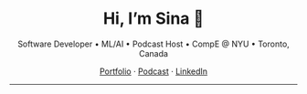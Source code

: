 <h1 align="center">Hi, I’m Sina 👋</h1>
<p align="center">
  Software Developer • ML/AI • Podcast Host • CompE @ NYU • Toronto, Canada
</p>

<p align="center">
  <a href="https://sina-izi.github.io">Portfolio</a> ·
  <a href="https://www.youtube.com/@UndoSend">Podcast</a> ·
  <a href="https://www.linkedin.com/in/sfa-izi">LinkedIn</a>
</p>

---

<!--
**sina-izi/Sina-izi** is a ✨ _special_ ✨ repository because its `README.md` (this file) appears on your GitHub profile.

Here are some ideas to get you started:

- 🔭 I’m currently working on ...
- 🌱 I’m currently learning ...
- 👯 I’m looking to collaborate on ...
- 🤔 I’m looking for help with ...
- 💬 Ask me about ...
- 📫 How to reach me: ...
- 😄 Pronouns: ...
- ⚡ Fun fact: ...
-->
